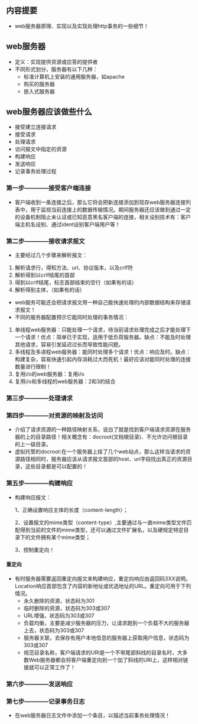## 内容提要
- web服务器原理、实现以及实现处理http事务的一些细节！

## web服务器

- 定义：实现提供资源或应答的提供者
- 不同形式划分，服务器有以下几种：
  - 标准计算机上安装的通用服务器，如apache
  - 购买的服务器
  - 嵌入式服务器

## web服务器应该做些什么

- 接受建立连接请求
- 接受请求
- 处理请求
- 访问报文中指定的资源
- 构建响应
- 发送响应
- 记录事务处理过程

### 第一步————接受客户端连接

- 客户端收到一条连接之后，那么它将会把新连接添加到现存web服务器连接列表中，用于监视当前连接上的数据传输情况。期间服务器还应该做到通过一定的设备机制阻止未认证或已知恶意黑名客户端的连接，相关设别技术有：客户端主机名设别、通过ident设别客户端用户等！

### 第二步————接收请求报文

- 主要经过几个步骤来解析报文：

1. 解析请求行，得知方法、url、协议版本，以及crlf符
2. 解析得到以crlf结尾的首部
3. 得到以crlf结尾，标志首部结束的空行（如果有的话）
4. 解析得到主体，（如果有的话）

- web服务可能还会把请求报文用一种自己能快速处理的内部数据结构来存储请求报文！
- 不同的服务器配置预示它能同时处理的事务情况：

1. 单线程web服务器：只能处理一个请求，待当前请求处理完成之后才能处理下一个请求！优点：简单已于实现，适用于低负荷服务器。缺点：不能及时处理其他请求，容易引发延迟过长而导致性能问题。
2. 多线程及多进程web服务器：能同时处理多个请求！优点：响应及时。缺点：构建复杂，容易快速引起内存消耗过大而死机！最好应该对能同时处理的连接数量进行限制！
3. 复用i/o的web服务器：复用i/o
4. 复用i/o和多线程的web服务器：2和3的结合

### 第三步————处理请求

### 第四步————对资源的映射及访问

- 介绍了请求资源的一种路径映射关系，说白了就是找到客户端请求资源在服务器的上的目录路径！相关概念有：docroot(文档根目录)、不允许访问根目录的上一级目录。
- 虚拟托管的docroot:在一个服务器上挂了几个web站点，那么这样当请求的资源路径相同时，服务器应该从请求报文首部的host、uri字段找出真正的资源目录，这些目录都是可以配置的！

### 第五步————构建响应

- 构建响应报文：

  1、正确设置响应主体的长度（content-length）；

  2、设置报文的mime类型（content-type）,主要通过与一直mime类型文件匹配得到当前的文件的mime类型，还可以通过文件扩展名，以及硬规定特定目录下的文件拥有某个mime类型；

  3、控制重定向！

#### 重定向

- 有时服务器需要返回重定向报文来构建响应，重定向响应由返回码3XX说明。Location响应首部包含了内容的新地址或优选地址的URL。重定向可用于下列情况。
  - 永久删除的资源，状态码为301
  - 临时删除的资源，状态码为303或307
  - URL增强，状态码为303或307
  - 负载均衡，主要是减少服务器的压力，让请求跑到一个负载不大的服务器上去，状态码为303或307
  - 服务器关联，去保存有用户本地信息的服务器上获取用户信息，状态码为303或307
  - 规范目录名称，客户端请求的URI是一个不带尾部斜线的目录名时，大多数Web服务器都会将客户端重定向到一个加了斜线的URI上，这样相对链接就可以正常工作了！

### 第六步————发送响应

### 第七步————记录事务日志

- 在web服务器日志文件中添加一个条目，以描述当前事务处理情况！

